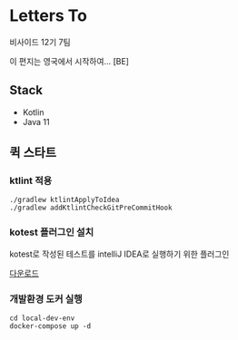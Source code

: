 # Letters To

비사이드 12기 7팀

이 편지는 영국에서 시작하여... [BE]

## Stack

- Kotlin
- Java 11

## 퀵 스타트

### ktlint 적용

```shell
./gradlew ktlintApplyToIdea
./gradlew addKtlintCheckGitPreCommitHook
```

### kotest 플러그인 설치

kotest로 작성된 테스트를 intelliJ IDEA로 실행하기 위한 플러그인

[다운로드](https://plugins.jetbrains.com/plugin/14080-kotest)

### 개발환경 도커 실행

```shell
cd local-dev-env
docker-compose up -d
```
